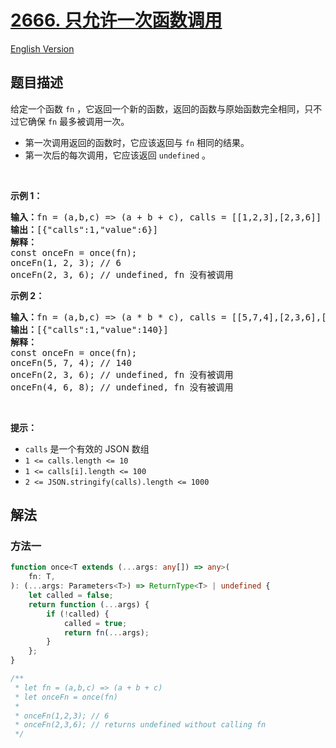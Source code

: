 # [2666. 只允许一次函数调用](https://leetcode.cn/problems/allow-one-function-call)

[English Version](/solution/2600-2699/2666.Allow%20One%20Function%20Call/README_EN.md)

<!-- tags: -->

<!-- difficulty:简单 -->

## 题目描述

<!-- 这里写题目描述 -->

<p>给定一个函数 <code>fn</code> ，它返回一个新的函数，返回的函数与原始函数完全相同，只不过它确保 <code>fn</code> 最多被调用一次。</p>

<ul>
	<li>第一次调用返回的函数时，它应该返回与 <code>fn</code> 相同的结果。</li>
	<li>第一次后的每次调用，它应该返回 <code>undefined</code> 。</li>
</ul>

<p>&nbsp;</p>

<p><b>示例 1：</b></p>

<pre>
<b>输入：</b>fn = (a,b,c) =&gt; (a + b + c), calls = [[1,2,3],[2,3,6]]
<b>输出：</b>[{"calls":1,"value":6}]
<strong>解释：</strong>
const onceFn = once(fn);
onceFn(1, 2, 3); // 6
onceFn(2, 3, 6); // undefined, fn 没有被调用
</pre>

<p><strong class="example">示例 2：</strong></p>

<pre>
<b>输入：</b>fn = (a,b,c) =&gt; (a * b * c), calls = [[5,7,4],[2,3,6],[4,6,8]]
<b>输出：</b>[{"calls":1,"value":140}]
<strong>解释：</strong>
const onceFn = once(fn);
onceFn(5, 7, 4); // 140
onceFn(2, 3, 6); // undefined, fn 没有被调用
onceFn(4, 6, 8); // undefined, fn 没有被调用
</pre>

<p>&nbsp;</p>

<p><strong>提示：</strong></p>

<ul>
	<li><code>calls</code> 是一个有效的 JSON 数组</li>
	<li><code>1 &lt;= calls.length &lt;= 10</code></li>
	<li><code>1 &lt;= calls[i].length &lt;= 100</code></li>
	<li><code>2 &lt;= JSON.stringify(calls).length &lt;= 1000</code></li>
</ul>

## 解法

### 方法一

<!-- tabs:start -->

```ts
function once<T extends (...args: any[]) => any>(
    fn: T,
): (...args: Parameters<T>) => ReturnType<T> | undefined {
    let called = false;
    return function (...args) {
        if (!called) {
            called = true;
            return fn(...args);
        }
    };
}

/**
 * let fn = (a,b,c) => (a + b + c)
 * let onceFn = once(fn)
 *
 * onceFn(1,2,3); // 6
 * onceFn(2,3,6); // returns undefined without calling fn
 */
```

<!-- tabs:end -->

<!-- end -->
